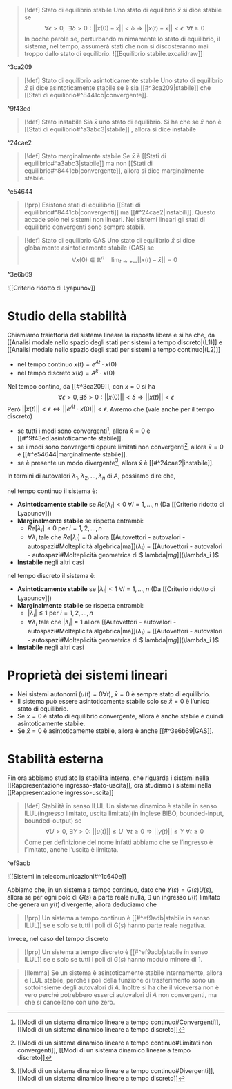 >[!def] Stato di equilibrio stabile
>Uno stato di equilibrio $\bar x$ si dice stabile se
>$$\forall \epsilon>0,\ \ \exists\delta>0:||x(0)-\bar x||<\delta\Rightarrow||x(t)-\bar x||<\epsilon\ \ \forall t\ge 0$$
>In poche parole se, perturbando minimamente lo stato di equilibrio, il sistema, nel tempo, assumerà stati che non si discosteranno mai troppo dallo stato di equilibrio.
>![[Equilibrio stabile.excalidraw]]

^3ca209

>[!def] Stato di equilibrio asintoticamente stabile
>Uno stato di equilibrio $\bar x$ si dice asintoticamente stabile se è sia [[#^3ca209|stabile]] che [[Stati di equilibrio#^8441cb|convergente]].

^9f43ed

>[!def] Stato instabile
>Sia $\bar x$ uno stato di equilibrio. 
>Si ha che se $\bar x$ non è [[Stati di equilibrio#^a3abc3|stabile]] , allora si dice instabile

^24cae2

>[!def] Stato marginalmente stabile
>Se $\bar x$ è [[Stati di equilibrio#^a3abc3|stabile]] ma non [[Stati di equilibrio#^8441cb|convergente]], allora si dice marginalmente stabile.

^e54644

>[!prp]
>Esistono stati di equilibrio [[Stati di equilibrio#^8441cb|convergenti]] ma [[#^24cae2|instabili]]. Questo accade solo nei sistemi non lineari. 
>Nei sistemi lineari gli stati di equilibrio convergenti sono sempre stabili.

>[!def] Stato di equilibrio GAS
>Uno stato di equilibrio $\bar x$ si dice globalmente asintoticamente stabile (GAS) se
>$$\forall x(0)\in \mathbb{R}^{n}\quad \lim_{t\to +\infty}||x(t)-\bar x||=0$$
>

^3e6b69

![[Criterio ridotto di Lyapunov]]

# Studio della stabilità
Chiamiamo traiettoria del sistema lineare la risposta libera e si ha che, da [[Analisi modale nello spazio degli stati per sistemi a tempo discreto|(L1)]] e [[Analisi modale nello spazio degli stati per sistemi a tempo continuo|(L2)]]
- nel tempo continuo $x(t)=e^{At}\cdot x(0)$
- nel tempo discreto $x(k)=A^{k}\cdot x(0)$

Nel tempo contino, da [[#^3ca209]], con $\bar x=0$ si ha
$$\forall \epsilon >0,\exists \delta >0:||x(0)||<\delta\Rightarrow||x(t)||<\epsilon$$
Però $||x(t)||<\epsilon\iff ||e^{At}\cdot x(0)||<\epsilon$.
Avremo che (vale anche per il tempo discreto)
- se tutti i modi sono convergenti[^1], allora $\bar x=0$ è [[#^9f43ed|asintoticamente stabile]].
- se i modi sono convergenti oppure limitati non convergenti[^2], allora $\bar x=0$ è [[#^e54644|marginalmente stabile]].
- se è presente un modo divergente[^3], allora $\bar x$ è [[#^24cae2|instabile]].

In termini di autovalori $\lambda_{1},\lambda_{2},\ldots,\lambda_{n}$ di $A$, possiamo dire che,

nel tempo continuo il sistema è:
- **Asintoticamente stabile** se $Re[\lambda_{i}]<0\ \forall i=1,\ldots,n$ (Da [[Criterio ridotto di Lyapunov]])
- **Marginalmente stabile** se rispetta entrambi:
	- $Re[\lambda_{i}]\le 0$ per $i=1,2,\ldots,n$
	- $\forall \lambda_{i}$ tale che $Re[\lambda_{i}]=0$ allora [[Autovettori - autovalori - autospazi#Molteplicità algebrica|ma]]$(\lambda_{i})$ = [[Autovettori - autovalori - autospazi#Molteplicità geometrica di $ lambda$|mg]]$(\lambda_i )$
- **Instabile** negli altri casi

nel tempo discreto il sistema è:
- **Asintoticamente stabile** se $|\lambda_{i}|<1\ \forall i=1,\ldots,n$ (Da [[Criterio ridotto di Lyapunov]])
- **Marginalmente stabile** se rispetta entrambi:
	- $|\lambda_{i}|\le 1$ per $i=1,2,\ldots,n$
	- $\forall \lambda_{i}$ tale che $|\lambda_{i}|=1$ allora [[Autovettori - autovalori - autospazi#Molteplicità algebrica|ma]]$(\lambda_{i})$ = [[Autovettori - autovalori - autospazi#Molteplicità geometrica di $ lambda$|mg]]$(\lambda_i )$
- **Instabile** negli altri casi

# Proprietà dei sistemi lineari
- Nei sistemi autonomi ($u(t)=0\forall t$), $\bar x=0$ è sempre stato di equilibrio.
- Il sistema può essere asintoticamente stabile solo se $\bar x=0$ è l’unico stato di equilibrio.
- Se $\bar x=0$ è stato di equilibrio convergente, allora è anche stabile e quindi asintoticamente stabile.
- Se $\bar x=0$ è asintoticamente stabile, allora è anche [[#^3e6b69|GAS]].

# Stabilità esterna
Fin ora abbiamo studiato la stabilità interna, che riguarda i sistemi nella [[Rappresentazione ingresso-stato-uscita]], ora studiamo i sistemi nella [[Rappresentazione ingresso-uscita]]

>[!def] Stabilità in senso ILUL
>Un sistema dinamico è stabile in senso ILUL(ingresso limitato, uscita limitata)(in inglese BIBO, bounded-input, bounded-output) se
>$$\forall U>0,\ \exists Y>0:\ ||u(t)||\le U\ \ \forall t\ge 0\Rightarrow ||y(t)||\le Y\ \forall t\ge 0$$
>Come per definizione del nome infatti abbiamo che se l’ingresso è l’imitato, anche l’uscita è limitata.

^ef9adb

![[Sistemi in telecomunicazioni#^1c640e]]

Abbiamo che,
in un sistema a tempo continuo, dato che $Y(s)=G(s)U(s)$, allora se per ogni polo di $G(s)$ a parte reale nulla, $\exists$ un ingresso $u(t)$ limitato che genera un $y(t)$ divergente, allora deduciamo che

>[!prp]
>Un sistema a tempo continuo è [[#^ef9adb|stabile in senso ILUL]] se e solo se tutti i poli di $G(s)$ hanno parte reale negativa.

Invece, nel caso del tempo discreto
>[!prp]
>Un sistema a tempo discreto è [[#^ef9adb|stabile in senso ILUL]] se e solo se tutti i poli di $G(s)$ hanno modulo minore di 1.

>[!lemma]
>Se un sistema è asintoticamente stabile internamente, allora è ILUL stabile, perché i poli della funzione di trasferimento sono un sottoinsieme degli autovalori di $A$. 
>Inoltre si ha che il viceversa non è vero perché potrebbero esserci autovalori di $A$ non convergenti, ma che si cancellano con uno zero.

[^1]:[[Modi di un sistema dinamico lineare a tempo continuo#Convergenti]], [[Modi di un sistema dinamico lineare a tempo discreto]]
[^2]:[[Modi di un sistema dinamico lineare a tempo continuo#Limitati non convergenti]], [[Modi di un sistema dinamico lineare a tempo discreto]]
[^3]:[[Modi di un sistema dinamico lineare a tempo continuo#Divergenti]], [[Modi di un sistema dinamico lineare a tempo discreto]]
